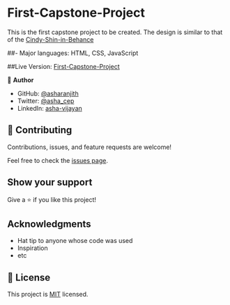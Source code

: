 # First-Capstone-Project


This is the first capstone project to be created. The design is similar to that of the 
[Cindy-Shin-in-Behance](https://www.behance.net/gallery/29845175/CC-Global-Summit-2015)

##- Major languages: HTML, CSS, JavaScript

 ##Live Version:
 [First-Capstone-Project](https://asharanjith.github.io/Capstone-Project-1/)

👤 **Author**

- GitHub: [@asharanjith](https://github.com/asharanjith)
- Twitter: [@asha_cep](https://twitter.com/asha_cep)
- LinkedIn: [asha-vijayan](https://www.linkedin.com/in/asha-vijayan-67179a18)


## 🤝 Contributing

Contributions, issues, and feature requests are welcome!

Feel free to check the [issues page](../../issues/).

## Show your support

Give a ⭐️ if you like this project!

## Acknowledgments

- Hat tip to anyone whose code was used
- Inspiration 
- etc

## 📝 License

This project is [MIT](./LICENSE) licensed.